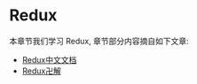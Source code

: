 # Redux

本章节我们学习 Redux, 章节部分内容摘自如下文章: 

- [Redux中文文档](http://cn.redux.js.org/)
- [Redux卍解](http://www.aliued.com/?p=3204)